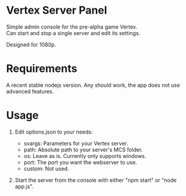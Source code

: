 # Vertex Server Panel
Simple admin console for the pre-alpha game Vertex.  
Can start and stop a single server and edit its settings.

Designed for 1080p.

# Requirements

A recent stable nodejs version. Any should work, the app does not use advanced features.  

# Usage

1. Edit options.json to your needs:
    * svargs: Parameters for your Vertex server.
    * path: Absolute path to your server's MCS folder.
    * os: Leave as is. Currently only supports windows.
    * port: The port you want the webserver to use.
    * custom: Not used.

2. Start the server from the console with either "npm start" or "node app.js".